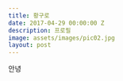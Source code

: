 ```yaml
---
title: 황구로
date: 2017-04-29 00:00:00 Z
description: 프로필
image: assets/images/pic02.jpg
layout: post
---
```


안녕